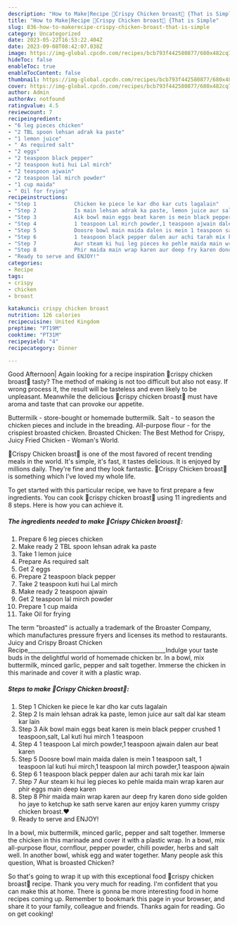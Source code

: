 ```yaml
---
description: "How to Make|Recipe 🐔Crispy Chicken broast🐔 {That is Simple"
title: "How to Make|Recipe 🐔Crispy Chicken broast🐔 {That is Simple"
slug: 836-how-to-makerecipe-crispy-chicken-broast-that-is-simple
category: Uncategorized
date: 2023-05-22T16:53:22.404Z
date: 2023-09-08T08:42:07.038Z
image: https://img-global.cpcdn.com/recipes/bcb793f442580877/680x482cq70/crispy-chicken-broast-recipe-main-photo.jpg
hideToc: false
enableToc: true
enableTocContent: false
thumbnail: https://img-global.cpcdn.com/recipes/bcb793f442580877/680x482cq70/crispy-chicken-broast-recipe-main-photo.jpg
cover: https://img-global.cpcdn.com/recipes/bcb793f442580877/680x482cq70/crispy-chicken-broast-recipe-main-photo.jpg
author: Admin
authorAv: notfound
ratingvalue: 4.5
reviewcount: 7
recipeingredient:
- "6 leg pieces chicken"
- "2 TBL spoon lehsan adrak ka paste"
- "1 lemon juice"
- " As required salt"
- "2 eggs"
- "2 teaspoon black pepper"
- "2 teaspoon kuti hui Lal mirch"
- "2 teaspoon ajwain"
- "2 teaspoon lal mirch powder"
- "1 cup maida"
- " Oil for frying"
recipeinstructions:
- "Step 1            Chicken ke piece le kar dho kar cuts lagalain"
- "Step 2            Is main lehsan adrak ka paste, lemon juice aur salt dal kar steam kar lain"
- "Step 3            Aik bowl main eggs beat karen is mein black pepper crushed 1 teaspoon,salt, Lal kuti hui mirch 1 teaspoon"
- "Step 4            1 teaspoon Lal mirch powder,1 teaspoon ajwain dalen aur beat karen"
- "Step 5            Doosre bowl main maida dalen is mein 1 teaspoon salt, 1 teaspoon lal kuti hui mirch,1 teaspoon lal mirch powder,1 teaspoon ajwain"
- "Step 6            1 teaspoon black pepper dalen aur achi tarah mix kar lain"
- "Step 7            Aur steam ki hui leg pieces ko pehle maida main wrap karen aur phir eggs main deep karen"
- "Step 8            Phir maida main wrap karen aur deep fry karen dono side golden ho jaye to ketchup ke sath serve karen aur enjoy karen yummy crispy chicken broast.♥️"
- "Ready to serve and ENJOY!"
categories:
- Recipe
tags:
- crispy
- chicken
- broast

katakunci: crispy chicken broast 
nutrition: 126 calories
recipecuisine: United Kingdom
preptime: "PT19M"
cooktime: "PT31M"
recipeyield: "4"
recipecategory: Dinner

---
```



Good Afternoon| Again looking for a recipe inspiration 🐔crispy chicken broast🐔 tasty? The method of making is not too difficult but also not easy. If wrong process it, the result will be tasteless and even likely to be unpleasant. Meanwhile the delicious 🐔crispy chicken broast🐔 must have aroma and taste that can provoke our appetite.





Buttermilk - store-bought or homemade buttermilk. Salt - to season the chicken pieces and include in the breading. All-purpose flour - for the crispiest broasted chicken. Broasted Chicken: The Best Method for Crispy, Juicy Fried Chicken - Woman&#39;s World.

🐔Crispy Chicken broast🐔 is one of the most favored of recent trending meals in the world. It's simple, it's fast, it tastes delicious. It is enjoyed by millions daily. They're fine and they look fantastic. 🐔Crispy Chicken broast🐔 is something which I've loved my whole life.


To get started with this particular recipe, we have to first prepare a few ingredients. You can cook 🐔crispy chicken broast🐔 using 11 ingredients and 8 steps. Here is how you can achieve it.

<!--inarticleads1-->

##### The ingredients needed to make 🐔Crispy Chicken broast🐔:

1. Prepare 6 leg pieces chicken
1. Make ready 2 TBL spoon lehsan adrak ka paste
1. Take 1 lemon juice
1. Prepare  As required salt
1. Get 2 eggs
1. Prepare 2 teaspoon black pepper
1. Take 2 teaspoon kuti hui Lal mirch
1. Make ready 2 teaspoon ajwain
1. Get 2 teaspoon lal mirch powder
1. Prepare 1 cup maida
1. Take  Oil for frying


The term &#34;broasted&#34; is actually a trademark of the Broaster Company, which manufactures pressure fryers and licenses its method to restaurants. Juicy and Crispy Broast Chicken Recipe_________________________________________________Indulge your taste buds in the delightful world of homemade chicken br. In a bowl, mix buttermilk, minced garlic, pepper and salt together. Immerse the chicken in this marinade and cover it with a plastic wrap. 

<!--inarticleads2-->

##### Steps to make 🐔Crispy Chicken broast🐔:

1. Step 1            Chicken ke piece le kar dho kar cuts lagalain
1. Step 2            Is main lehsan adrak ka paste, lemon juice aur salt dal kar steam kar lain
1. Step 3            Aik bowl main eggs beat karen is mein black pepper crushed 1 teaspoon,salt, Lal kuti hui mirch 1 teaspoon
1. Step 4            1 teaspoon Lal mirch powder,1 teaspoon ajwain dalen aur beat karen
1. Step 5            Doosre bowl main maida dalen is mein 1 teaspoon salt, 1 teaspoon lal kuti hui mirch,1 teaspoon lal mirch powder,1 teaspoon ajwain
1. Step 6            1 teaspoon black pepper dalen aur achi tarah mix kar lain
1. Step 7            Aur steam ki hui leg pieces ko pehle maida main wrap karen aur phir eggs main deep karen
1. Step 8            Phir maida main wrap karen aur deep fry karen dono side golden ho jaye to ketchup ke sath serve karen aur enjoy karen yummy crispy chicken broast.♥️
1. Ready to serve and ENJOY!

In a bowl, mix buttermilk, minced garlic, pepper and salt together. Immerse the chicken in this marinade and cover it with a plastic wrap. In a bowl, mix all-purpose flour, cornflour, pepper powder, chilli powder, herbs and salt well. In another bowl, whisk egg and water together. Many people ask this question, What is broasted Chicken? 

So that's going to wrap it up with this exceptional food 🐔crispy chicken broast🐔 recipe. Thank you very much for reading. I'm confident that you can make this at home. There is gonna be more interesting food in home recipes coming up. Remember to bookmark this page in your browser, and share it to your family, colleague and friends. Thanks again for reading. Go on get cooking!
